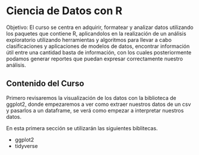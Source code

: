 
# Ciencia de Datos con R


Objetivo: El curso se centra en adquirir, formatear y analizar datos utilizando los paquetes que contiene R, aplicandolos en la realización de un análisis exploratorio utilizando herramientas y algoritmos para llevar a cabo clasificaciones y aplicaciones de modelos de datos, encontrar información útil entre una cantidad basta de información, con los cuales posteriormente podamos generar reportes que  puedan expresar correctamente nuestro análisis.

## Contenido del Curso

Primero revisaremos la visualización de los datos con la biblioteca de ggplot2, donde empezaremos a ver como extraer nuestros datos de un csv y pasarlos a un dataframe, se verá como  empezar a interpretar nuestros datos.

En esta primera sección se utilizarán las siguientes biblitecas.

  - ggplot2
  - tidyverse
